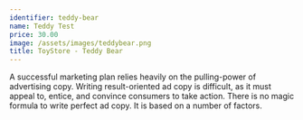 ```yaml
---
identifier: teddy-bear
name: Teddy Test
price: 30.00
image: /assets/images/teddybear.png
title: ToyStore - Teddy Bear
---
```

A successful marketing plan relies heavily on the pulling-power of advertising copy. Writing result-oriented ad copy is difficult, as it must appeal to, entice, and convince consumers to take action. There is no magic formula to write perfect ad copy. It is based on a number of factors.
